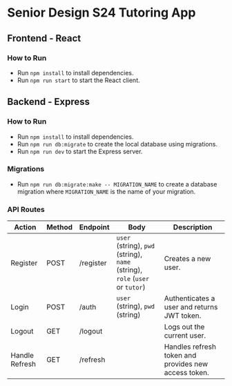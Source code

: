 # Senior Design S24 Tutoring App

## Frontend - React

### How to Run

- Run `npm install` to install dependencies.
- Run `npm run start` to start the React client.

## Backend - Express

### How to Run

- Run `npm install` to install dependencies.
- Run `npm run db:migrate` to create the local database using migrations.
- Run `npm run dev` to start the Express server.

### Migrations

- Run `npm run db:migrate:make -- MIGRATION_NAME` to create a database migration where `MIGRATION_NAME` is the name of your migration.

### API Routes

| Action         | Method | Endpoint  | Body                                                                         | Description                                          |
| -------------- | ------ | --------- | ---------------------------------------------------------------------------- | ---------------------------------------------------- |
| Register       | POST   | /register | `user` (string), `pwd` (string), `name` (string), `role` (`user` or `tutor`) | Creates a new user.                                  |
| Login          | POST   | /auth     | `user` (string), `pwd` (string)                                              | Authenticates a user and returns JWT token.          |
| Logout         | GET    | /logout   |                                                                              | Logs out the current user.                           |
| Handle Refresh | GET    | /refresh  |                                                                              | Handles refresh token and provides new access token. |

